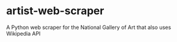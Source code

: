# artist-web-scraper
A Python web scraper for the National Gallery of Art that also uses Wikipedia API
